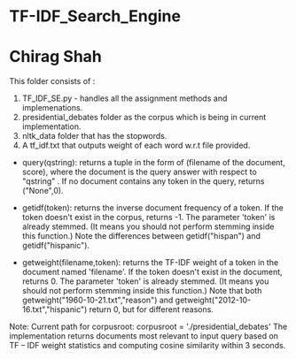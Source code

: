 # TF-IDF_Search_Engine
# Chirag Shah


This folder consists of :

1. TF_IDF_SE.py - handles all the assignment methods and implemenations.
2. presidential_debates folder as the corpus which is being in current implementation.
3. nltk_data folder that has the stopwords.
4. A tf_idf.txt that outputs weight of each word w.r.t file provided.

* query(qstring): returns a tuple in the form of (filename of the document, score), where the document is the query answer with respect to "qstring" . 
If no document contains any token in the query, returns ("None",0). 

* getidf(token): returns the inverse document frequency of a token. If the token doesn't exist in the corpus, returns -1. The parameter 'token' is already stemmed.
 (It means you should not perform stemming inside this function.) Note the differences between getidf("hispan") and getidf("hispanic"). 

* getweight(filename,token): returns the TF-IDF weight of a token in the document named 'filename'. If the token doesn't exist in the document, returns 0. 
The parameter 'token' is already stemmed. (It means you should not perform stemming inside this function.) Note that both getweight("1960-10-21.txt","reason") 
and getweight("2012-10-16.txt","hispanic") return 0, but for different reasons. 

Note:
Current path for corpusroot: corpusroot = './presidential_debates'
The implementation returns documents most relevant to input query based on TF – IDF weight statistics and computing cosine similarity within 3 seconds.

